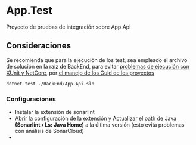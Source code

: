 # App.Test

Proyecto de pruebas de integración sobre App.Api

## Consideraciones

Se recomienda que para la ejecución de los test, sea empleado el archivo de solución en la raíz de BackEnd, para evitar [problemas de ejecución con XUnit y NetCore](https://github.com/microsoft/vstest/issues/1129), por [el manejo de los Guid de los proyectos](https://mohitgoyal.co/2018/09/08/sonarqube-fails-to-analyze-dotnet-core-code-with-error-duplicate-projectguid-00000000-0000-0000-0000-000000000000/)

```bash
dotnet test ./BackEnd/App.Api.sln
```

### Configuraciones

* Instalar la extensión de sonarlint
* Abrir la configuración de la extensión y Actualizar el path de Java **(Sonarlint › Ls: Java Home)** a la última versión (esto evita problemas con análisis de SonarCloud)
* 